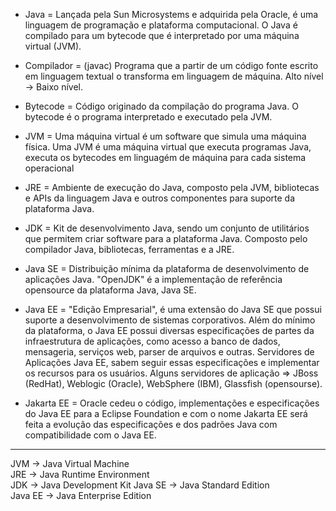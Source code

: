 - Java = Lançada pela Sun Microsystems e adquirida pela Oracle, é uma linguagem de programação e plataforma computacional. O Java é compilado para um bytecode que é 
interpretado por uma máquina virtual (JVM).

- Compilador = (javac) Programa que a partir de um código fonte escrito em linguagem textual o transforma em linguagem de máquina. Alto nível -> Baixo nível.

- Bytecode = Código originado da compilação do programa Java. O bytecode é o programa interpretado e executado pela JVM.

- JVM = Uma máquina virtual é um software que simula uma máquina física. Uma JVM é uma máquina virtual que executa programas Java, executa os bytecodes em linguagém 
de máquina para cada sistema operacional

- JRE = Ambiente de execução do Java, composto pela JVM, bibliotecas e APIs da linguagem Java e outros componentes para suporte da plataforma Java.

- JDK = Kit de desenvolvimento Java, sendo um conjunto de utilitários que permitem criar software para a plataforma Java. Composto pelo compilador Java, bibliotecas, 
ferramentas e a JRE.

- Java SE = Distribuição mínima da plataforma de desenvolvimento de aplicações Java. "OpenJDK" é a implementação de referência opensource da plataforma Java, Java SE.

- Java EE = "Edição Empresarial", é uma extensão do Java SE que possui suporte a desenvolvimento de sistemas corporativos. Além do mínimo da plataforma, o Java EE possui 
diversas especificações de partes da infraestrutura de aplicações, como acesso a banco de dados, mensageria, serviços web, parser de arquivos e outras. Servidores de 
Aplicações Java EE, sabem seguir essas especificações e implementar os recursos para os usuários. Alguns servidores de aplicação => JBoss (RedHat), Weblogic (Oracle), 
WebSphere (IBM), Glassfish (opensourse).

- Jakarta EE = Oracle cedeu o código, implementações e especificações do Java EE para a Eclipse Foundation e com o nome Jakarta EE será feita a evolução das especificações 
e dos padrões Java com compatibilidade com o Java EE.

---
JVM     -> Java Virtual Machine  
JRE     -> Java Runtime Environment  
JDK     -> Java Development Kit
Java SE -> Java Standard Edition  
Java EE -> Java Enterprise Edition  
